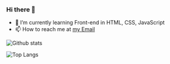 ### Hi there 👋

- 🌱 I’m currently learning Front-end in HTML, CSS, JavaScript
- 📫 How to reach me at [my Email](@manavgoyaltheboss@gmail.com)

![Github stats](https://github-readme-stats.vercel.app/api?username=manavgoyal111&theme=dark)

![Top Langs](https://github-readme-stats.vercel.app/api/top-langs/?username=manavgoyal111&layout=compact&langs_count=4)
